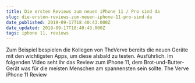 ```yaml
---
title: Die ersten Reviews zum neuen iPhone 11 / Pro sind da
slug: die-ersten-reviews-zum-neuen-iphone-11-pro-sind-da
date_published: 2019-09-17T18:40:43.000Z
date_updated: 2019-09-17T18:40:43.000Z
tags: iphone 11, reviews
---
```


Zum Beispiel bespielen die Kollegen von TheVerve bereits die neuen Geräte mit den wichtigsten Apps, um diese alsbald zu testen. Ausführlich. Im folgenden Video seht ihr das Review zum iPhone 11, dem Brot-und-Butter-Gerät was für die meisten Menschen am spannensten sein sollte.
The Verve iPhone 11 Review
